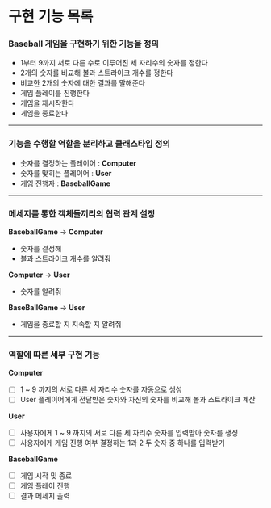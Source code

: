 # 구현 기능 목록
### Baseball 게임을 구현하기 위한 기능을 정의
* 1부터 9까지 서로 다른 수로 이루어진 세 자리수의 숫자를 정한다 
* 2개의 숫자를 비교해 볼과 스트라이크 개수를 정한다
* 비교한 2개의 숫자에 대한 결과를 말해준다
* 게임 플레이를 진행한다
* 게임을 재시작한다
* 게임을 종료한다

***

### 기능을 수행할 역할을 분리하고 클래스타입 정의
* 숫자를 결정하는 플레이어 : **Computer**
* 숫자를 맞히는 플레이어 : **User**
* 게임 진행자 : **BaseballGame**

***

### 메세지를 통한 객체들끼리의 협력 관계 설정
**BaseballGame** → **Computer**
- 숫자를 결정해
- 볼과 스트라이크 개수를 알려줘

**Computer** → **User**
- 숫자를 알려줘

**BaseBallGame** → **User**
- 게임을 종료할 지 지속할 지 알려줘

***

### 역할에 따른 세부 구현 기능
**Computer**
- [ ] 1 ~ 9 까지의 서로 다른 세 자리수 숫자를 자동으로 생성
- [ ] User 플레이어에게 전달받은 숫자와 자신의 숫자를 비교해 볼과 스트라이크 계산

**User**
- [ ] 사용자에게 1 ~ 9 까지의 서로 다른 세 자리수 숫자를 입력받아 숫자를 생성
- [ ] 사용자에게 게임 진행 여부 결정하는 1과 2 두 숫자 중 하나를 입력받기

**BaseballGame**
- [ ] 게임 시작 및 종료
- [ ] 게임 플레이 진행
- [ ] 결과 메세지 출력